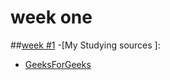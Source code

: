 # week one
##[week #1](https://github.com/Yegizbayev/Algorithmtracking/tree/master/week1)
-[My Studying sources ]:
- [GeeksForGeeks](http://www.geeksforgeeks.org/sieve-of-eratosthenes/)
